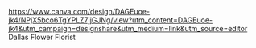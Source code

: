 https://www.canva.com/design/DAGEuoe-jk4/NPjX5bco6TgYPLZ7jjGJNg/view?utm_content=DAGEuoe-jk4&utm_campaign=designshare&utm_medium=link&utm_source=editor
 Dallas Flower Florist 
